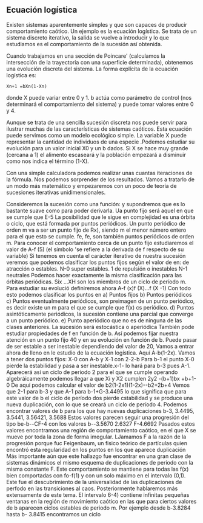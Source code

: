 ## Ecuación logística
Existen sistemas aparentemente simples y que son capaces de producir comportamiento caótico. Un ejemplo es la ecuación logística. Se trata de un sistema discreto iterativo, la salida se vuelve a introducir y lo que estudiamos es el comportamiento de la sucesión así obtenida. 

Cuando trabajamos en una sección de Poincare' (calculamos la intersección de la trayectoria con una superficie determinada), obtenemos una evolución discreta del sistema. La forma explícita de la ecuación logística es:

	Xn+1 =bXn(1-Xn)

donde X puede variar entre 0 y 1. b actúa como parámetro de control (nos determinará el comportamiento del sistema) y puede tomar valores entre 0 y 4.

Aunque se trata de una sencilla sucesión discreta nos puede servir para ilustrar muchas de las características de sistemas caóticos. Esta ecuación puede servimos como un modelo ecológico simple. La variable X puede representar la cantidad de individuos de una especie .Podemos estudiar su evolución para un valor inicial X0 y un b dados. Si X se hace muy grande (cercana a 1) el alimento escaseará y la población empezará a disminuir como nos indica el término (1-X).

Con una simple calculadora podemos realizar unas cuantas iteraciones de la fórmula. Nos podemos sorprender de los resultados. Vamos a tratarlo de un modo más matemático y empezaremos con un poco de teoría de sucesiones iterativas unidimensionales.

Consideremos la sucesión como una función:
y supondremos que es lo bastante suave como para poder derivarla.
Ua punto fijo será aquel en que se cumple que E-5 La posibilidad
que le sigue en complejidad es una órbita o ciclo, que está formada por puntos
periódicos. Un punto periódico de orden m va a ser un punto fijo de Rx),
siendo m el menor número entero para el que esto se cumple. fe, fe,
son también puntos periódicos de orden m.
Para conocer el comportamiento cerca de un punto fijo estudiaremos el
valor de A-f (5) (el símbolo 'se refiere a la derivada de f respecto de su variable)
Si tenemos en cuenta el carácter iterativo de nuestra sucesión veremos que
podemos clasificar los puntos fijos según el valor de en:
de atracción o estables.
N-0 super estables.
1 de repulsión o inestables
N-1 neutrales
Podemos hacer exactamente la misma clasificación para las órbitas
periódicas. Six ...XH son los miembros de un ciclo de período m. Para estudiar
su evolució
definiremos ahora A-f (x)f (X)...f (X -1)
Con todo esto podemos clasificar los puntos en
a) Puntos fijos
b) Puntos periódicos
c) Puntos eventualmente periódicos, son preimagen de un punto periódico,
es decir existe un m para el que se cumple que f(x) cs periódico.
d) Puntos asintóticamente periódicos, la sucesión contiene una parcial que
converge a un punto periódico.
e) Punto aperiódico que no es de ninguna de las clases anteriores. La
sucesión será estocástica o aperiódica
También pode
estudiar propiedades de f en función de b. Así podemos
fijar nuestra atención en un punto fijo 40 y en su evolución en función de b.
Puede pasar de ser estable a ser inestable dependiendo del valor de 20,
Vamos a entrar ahora de lleno en le estudio de la ecuación logística. Aquí
A-b(1-2x). Vamos a tener dos puntos fijos:
X-0 con A-b
y
X-1
con 2-2-b
Para b-1 el punto X-0 pierde la estabilidad y pasa a ser inestable.x-1-
lo hará para b-3 pues A-1. Aparecerá así un ciclo de periodo 2 para el que se
cumple
operando algebráicamente podemos llegar a que Xi y X2 cumplen
2y2
-(b+1)bx +b+1-0
De aquí podemos calcular el valor de
b2(1-2x1)(1-2x)--b2+2b+4
Vemos que 2-1 para b-3 y que A-1 para b-1+G-3.4495
lo que significa que para este valor de b el ciclo de período dos pierde cstabilidad
y se produce una nueva duplicación, con lo que se creará un ciclo de período 4.
Podemos encontrar valores de b para los que hay nuevas duplicaciones b-3,
3.4495, 3.5441, 3.56421, 3.5688
Estos valores parecen seguir una progresión del tipo
be-b--CF-4
con los valores b--3.5670 2.6327 F-4.6692
Pasados estos valores encontramos una región de comportamiento caótico,
en el que X se mueve por toda la zona de forma imegular.
LJamamos F a la razón de la progresión porque fuc Feigenbaum, un fisico
teórico de partículas quien encontró esta regularidad en los puntos en los que
aparece duplicación
Más importante aún que este hallazgo fue encontrar en una gran clase de
sistemas dinámicos el mismo esquema de duplicaciones de periodo con la misma
constante F. Este comportamiento se mantiene para todas las f(x) bien
comportadas
con fo-f(1) y con un solo máximo en el intervalo (0,1). Este fue
el descubrimiento de la universalidad de las duplicaciones de perfodo en las
transiciones al caos. Posteriormente hablaremos más extensamente de este tema.
El intervalo 6-4) contiene infinitas pequeñas ventanas en la región de
movimiento caótico en las que para ciertos valores de b aparecen ciclos estables
de periodo m. Por ejemplo desde b-3.8284 hasta b- 3.8415 encontramos un ciclo
